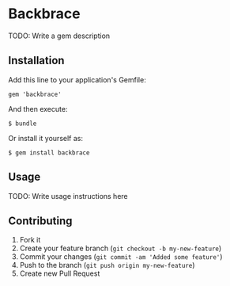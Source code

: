 # Backbrace

TODO: Write a gem description

## Installation

Add this line to your application's Gemfile:

    gem 'backbrace'

And then execute:

    $ bundle

Or install it yourself as:

    $ gem install backbrace

## Usage

TODO: Write usage instructions here

## Contributing

1. Fork it
2. Create your feature branch (`git checkout -b my-new-feature`)
3. Commit your changes (`git commit -am 'Added some feature'`)
4. Push to the branch (`git push origin my-new-feature`)
5. Create new Pull Request
